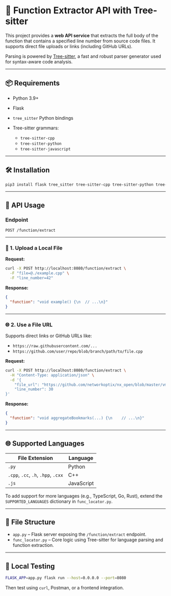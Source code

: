 # 🧠 Function Extractor API with Tree-sitter

This project provides a **web API service** that extracts the full body of the function that contains a specified line number from source code files. It supports direct file uploads or links (including GitHub URLs).

Parsing is powered by [Tree-sitter](https://tree-sitter.github.io/tree-sitter/), a fast and robust parser generator used for syntax-aware code analysis.

---

## 📦 Requirements

* Python 3.9+
* Flask
* `tree_sitter` Python bindings
* Tree-sitter grammars:

  * `tree-sitter-cpp`
  * `tree-sitter-python`
  * `tree-sitter-javascript`

---

## 🛠 Installation

```bash
pip3 install flask tree_sitter tree-sitter-cpp tree-sitter-python tree-sitter-javascript
```

---

## 🚀 API Usage

### Endpoint

```
POST /function/extract
```

---

### 📂 1. Upload a Local File

**Request:**

```bash
curl -X POST http://localhost:8080/function/extract \
  -F "file=@./example.cpp" \
  -F "line_number=42"
```

**Response:**

```json
{
  "function": "void example() {\n  // ...\n}"
}
```

---

### 🌐 2. Use a File URL

Supports direct links or GitHub URLs like:

* `https://raw.githubusercontent.com/...`
* `https://github.com/user/repo/blob/branch/path/to/file.cpp`

**Request:**

```bash
curl -X POST http://localhost:8080/function/extract \
  -H "Content-Type: application/json" \
  -d '{
    "file_url": "https://github.com/networkoptix/nx_open/blob/master/vms/client/nx_vms_client_core/src/camera/camera_bookmark_aggregation.cpp",
    "line_number": 30
}'
```

**Response:**

```json
{
  "function": "void aggregateBookmarks(...) {\n    // ...\n}"
}
```

---

## 🌐 Supported Languages

| File Extension                      | Language   |
| ----------------------------------- | ---------- |
| `.py`                               | Python     |
| `.cpp`, `.cc`, `.h`, `.hpp`, `.cxx` | C++        |
| `.js`                               | JavaScript |

To add support for more languages (e.g., TypeScript, Go, Rust), extend the `SUPPORTED_LANGUAGES` dictionary in `func_locator.py`.

---

## 📁 File Structure

* `app.py` – Flask server exposing the `/function/extract` endpoint.
* `func_locator.py` – Core logic using Tree-sitter for language parsing and function extraction.

---

## 🧪 Local Testing

```bash
FLASK_APP=app.py flask run --host=0.0.0.0 --port=8080
```

Then test using `curl`, Postman, or a frontend integration.

